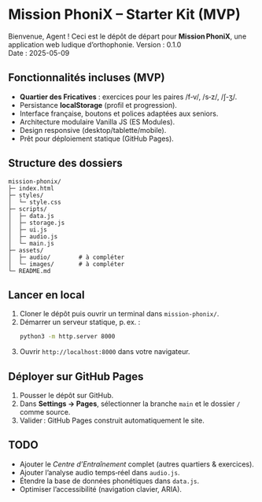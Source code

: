 # Mission PhoniX – Starter Kit (MVP)

Bienvenue, Agent&nbsp;! Ceci est le dépôt de départ pour **Mission PhoniX**, une application web ludique d’orthophonie.
Version : 0.1.0  
Date : 2025-05-09

## Fonctionnalités incluses (MVP)

- **Quartier des Fricatives** : exercices pour les paires /f‑v/, /s‑z/, /ʃ‑ʒ/.
- Persistance **localStorage** (profil et progression).
- Interface française, boutons et polices adaptées aux seniors.
- Architecture modulaire Vanilla JS (ES Modules).
- Design responsive (desktop/tablette/mobile).
- Prêt pour déploiement statique (GitHub Pages).  

## Structure des dossiers

```
mission-phonix/
├─ index.html
├─ styles/
│  └─ style.css
├─ scripts/
│  ├─ data.js
│  ├─ storage.js
│  ├─ ui.js
│  ├─ audio.js
│  └─ main.js
├─ assets/
│  ├─ audio/        # à compléter
│  └─ images/       # à compléter
└─ README.md
```

## Lancer en local

1. Cloner le dépôt puis ouvrir un terminal dans `mission-phonix/`.
2. Démarrer un serveur statique, p. ex. :
   ```bash
   python3 -m http.server 8000
   ```
3. Ouvrir `http://localhost:8000` dans votre navigateur.

## Déployer sur GitHub Pages

1. Pousser le dépôt sur GitHub.
2. Dans **Settings → Pages**, sélectionner la branche `main` et le dossier `/` comme source.
3. Valider : GitHub Pages construit automatiquement le site.

## TODO

- Ajouter le *Centre d’Entraînement* complet (autres quartiers & exercices).
- Ajouter l’analyse audio temps‑réel dans `audio.js`.
- Étendre la base de données phonétiques dans `data.js`.
- Optimiser l’accessibilité (navigation clavier, ARIA).
